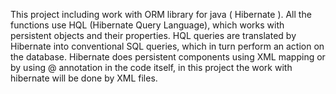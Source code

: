 This project including work with ORM library for java ( Hibernate ).
All the functions use HQL (Hibernate Query Language), which works with persistent objects and their properties.
HQL queries are translated by Hibernate into conventional SQL queries, which in turn perform an action on the database. 
Hibernate does persistent components using XML mapping or by using @ annotation in the code itself, in this project the work with hibernate will be done by XML files.
